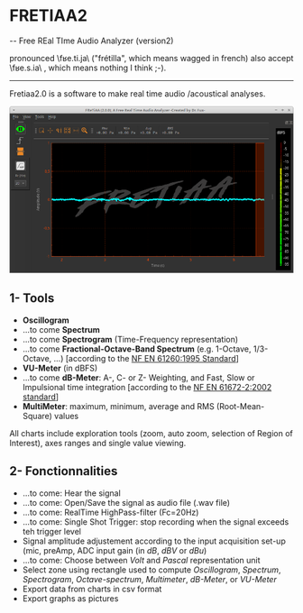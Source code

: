 # FRETIAA2
-- Free REal TIme Audio Analyzer (version2)

pronounced \fʁe.ti.ja\ ("frétilla", which means wagged in french) also accept \fʁe.s.ia\ , which means nothing I think ;-).

---

Fretiaa2.0 is a software to make real time audio /acoustical analyses.

![ ](./screenshots/fretiaa2.png  "Main Page")
## 1- Tools

- **Oscillogram**
- ...to come **Spectrum**
- ...to come **Spectrogram** (Time-Frequency representation)
- ...to come **Fractional-Octave-Band Spectrum** (e.g. 1-Octave, 1/3-Octave, ...) [according to the [NF EN 61260:1995 Standard](https://www.boutique.afnor.org/norme/nf-en-61260/electroacoustique-filtres-de-bande-d-octave-et-de-bande-d-une-fraction-d-octave/article/621055/fa026550)]
- **VU-Meter** (in dBFS)
- ...to come **dB-Meter**: A-, C- or Z- Weighting, and Fast, Slow or Impulsional time integration  [according to the [NF EN 61672-2:2002 standard](https://www.boutique.afnor.org/norme/nf-en-61672-2/electroacoustique-sonometres-partie-2-essais-d-evaluation-d-un-modele/article/708938/fa120317)]
- **MultiMeter**: maximum, minimum, average and RMS (Root-Mean-Square) values

All charts include exploration tools (zoom, auto zoom, selection of Region of Interest), axes ranges and single value viewing.


## 2- Fonctionnalities

- ...to come: Hear the signal 
- ...to come: Open/Save the signal as audio file (.wav file)
- ...to come: RealTime HighPass-filter (Fc=20Hz)
- ...to come: Single Shot Trigger: stop recording when the signal exceeds teh trigger level
- Signal amplitude adjustement according to the input acquisition set-up (mic, preAmp, ADC input gain (in *dB*, *dBV* or *dBu*)
- ...to come: Choose between *Volt* and *Pascal* representation unit
-  Select zone using rectangle used to compute *Oscillogram*, *Spectrum*, *Spectrogram*, *Octave-spectrum*, *Multimeter*, *dB-Meter*, or *VU-Meter*
- Export data from charts in csv format
- Export graphs as pictures
